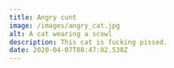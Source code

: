 ```yaml
---
title: Angry cunt
image: /images/angry_cat.jpg
alt: A cat wearing a scowl
description: This cat is fucking pissed.
date: 2020-04-07T08:47:02.538Z
---
```

